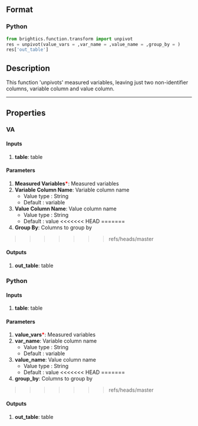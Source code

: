 ## Format
### Python
```python
from brightics.function.transform import unpivot
res = unpivot(value_vars = ,var_name = ,value_name = ,group_by = )
res['out_table']
```

## Description
This function 'unpivots' measured variables, leaving just two non-identifier columns, variable column and value column.

---

## Properties
### VA
#### Inputs
1. **table**: table

#### Parameters
1. **Measured Variables**<b style="color:red">*</b>: Measured variables
2. **Variable Column Name**: Variable column name
   - Value type : String
   - Default : variable
3. **Value Column Name**: Value column name
   - Value type : String
   - Default : value
<<<<<<< HEAD
=======
4. **Group By**: Columns to group by
>>>>>>> refs/heads/master

#### Outputs
1. **out_table**: table

### Python
#### Inputs
1. **table**: table

#### Parameters
1. **value_vars**<b style="color:red">*</b>: Measured variables
2. **var_name**: Variable column name
   - Value type : String
   - Default : variable
3. **value_name**: Value column name
   - Value type : String
   - Default : value
<<<<<<< HEAD
=======
4. **group_by**: Columns to group by
>>>>>>> refs/heads/master

#### Outputs
1. **out_table**: table

